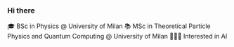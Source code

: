### Hi there 


🎓 BSc in Physics @ University of Milan
📚 MSc in Theoretical Particle Physics and Quantum Computing @ University of Milan
👩🏻‍💻 Interested in AI


